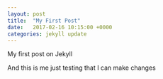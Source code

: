 ```yaml
---
layout: post
title:  "My First Post"
date:   2017-02-16 10:15:00 +0000
categories: jekyll update
---
```

My first post on Jekyll

And this is me just testing that I can make changes

